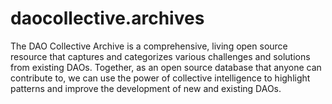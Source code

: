 # daocollective.archives
The DAO Collective Archive is a comprehensive, living open source resource that captures and categorizes various challenges and solutions from existing DAOs. Together, as an open source database that anyone can contribute to, we can use the power of collective intelligence to highlight patterns and improve the development of new and existing DAOs.
